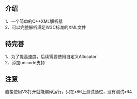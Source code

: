 ## 介绍 
1、一个简单的C++XML解析器  
2、可以完整解析满足W3C标准的XML文件

## 待完善
1、为了提高速度，后续需要使用自定义Allocator  
2、添加unicode支持


## 注意
直接使用VS打开就能编译运行，只在x86上测试通过，没有测试x64